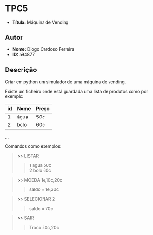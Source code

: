# TPC5
- **Título:** Máquina de Vending

## Autor
- **Nome:** Diogo Cardoso Ferreira
- **ID:** a94877

## Descrição
Criar em python um simulador de uma máquina de vending.

Existe um ficheiro onde está guardada uma lista de produtos como por exemplo:

| id | Nome | Preço |
|----|------|-------|
|1   | água | 50c   |
|2   | bolo | 60c   |
...


Comandos como exemplos:

>**>>** LISTAR  
>>1 água 50c \
2 bolo 60c

>**>>** MOEDA 1e,10c,20c  
>> saldo = 1e,30c

>**>>** SELECIONAR 2 
>> saldo = 70c

>**>>** SAIR  
>> Troco 50c,20c



